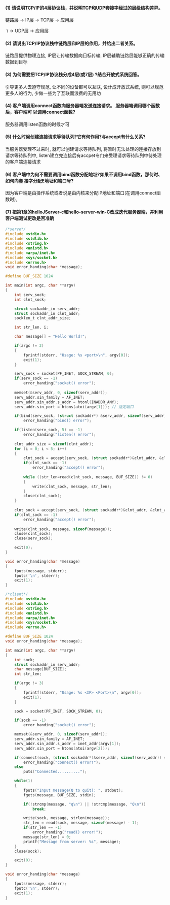 #### (1) 请说明TCP/IP的4层协议栈，并说明TCP和UDP套接字经过的层级结构差异。 

链路层 -> IP层 -> TCP层 -> 应用层

​					   \ -> UDP层 -> 应用层

#### (2) 请说出TCP/IP协议栈中链路层和IP层的作用，并给出二者关系。

链路层提供物理连接, IP层让传输数据向目标传输, IP层辅助链路层能够正确的传输数据到目标

####  (3) 为何需要把TCP/IP协议栈分成4层(或7层) ?结合开放式系统回答。 

引导更多人去遵守规范, 让不同的设备都可以互联, 设计成开放式系统, 则可以规范更多人的行为, 少做一些为了互联而浪费的无用功

#### (4) 客户端调用connect函数向服务器端发送连接请求。 服务器端调用哪个函数后，客户端可 以调用connect函数?

服务器调用listen函数的时候才可

#### (5) 什么时候创建连接请求等待队列?它有何作用?与accept有什么关系? 

当服务器受理不过来时, 就可以创建请求等待队列, 将暂时无法处理的连接存放到请求等待队列中, listen建立完连接后有accpet专门来受理请求等待队列中待处理的客户端连接请求

#### (6) 客户端中为何不需要调用bind函数分配地址?如果不调用bind函数，那何时、如何向套 接字分配E地址和端口号?

因为客户端是由操作系统或者说是由内核来分配IP地址和端口(在调用connect函数时), 

#### (7) 把第1章的helloJServer-c和hello-server-win-C改成迭代服务器端，并利用客户端测试更改是否准确

```c
/*serve*/
#include <stdio.h>
#include <stdlib.h>
#include <string.h>
#include <unistd.h>
#include <arpa/inet.h>
#include <sys/socket.h>
#include <errno.h>
void error_handing(char *message);

#define BUF_SIZE 1024

int main(int argc, char **argv)
{
    int serv_sock;
    int clnt_sock;

    struct sockaddr_in serv_addr;
    struct sockaddr_in clnt_addr;
    socklen_t clnt_addr_size;

    int str_len, i;

    char message[] = "Hello World!";

    if(argc != 2)
    {
        fprintf(stderr, "Usage: %s <port>\n", argv[0]);
        exit(1);
    }

    serv_sock = socket(PF_INET, SOCK_STREAM, 0);
    if(serv_sock == -1)
        error_handing("socket() error");
    
    memset(&serv_addr, 0, sizeof(serv_addr));
    serv_addr.sin_family = AF_INET;
    serv_addr.sin_addr.s_addr = htonl(INADDR_ANY);
    serv_addr.sin_port = htons(atoi(argv[1])); // 指定端口

    if(bind(serv_sock, (struct sockaddr*) &serv_addr, sizeof(serv_addr)) == -1 )
        error_handing("bind() error");

    if(listen(serv_sock, 5) == -1)
        error_handing("listen() error");
    
    clnt_addr_size = sizeof(clnt_addr);
    for (i = 0; i < 5; i++)
    {
        clnt_sock = accept(serv_sock, (struct sockaddr*)&clnt_addr, &clnt_addr_size);
        if(clnt_sock == -1)
            error_handing("accept() error");
    
        while ((str_len=read(clnt_sock, message, BUF_SIZE)) != 0)
        {
            write(clnt_sock, message, str_len);
        }
        close(clnt_sock);
    }
    
    clnt_sock = accept(serv_sock, (struct sockaddr*)&clnt_addr, &clnt_addr_size);
    if(clnt_sock == -1)
        error_handing("accept() error");
    
    write(clnt_sock, message, sizeof(message));
    close(clnt_sock);
    close(serv_sock);

    exit(0);
}

void error_handing(char *message)
{
    fputs(message, stderr);
    fputc('\n', stderr);
    exit(1);
}
```

```c
/*client*/
#include <stdio.h>
#include <stdlib.h>
#include <string.h>
#include <unistd.h>
#include <arpa/inet.h>
#include <sys/socket.h>
#include <errno.h>

#define BUF_SIZE 1024
void error_handing(char *message);

int main(int argc, char **argv)
{
    int sock;
    struct sockaddr_in serv_addr;
    char message[BUF_SIZE];
    int str_len;

    if(argc != 3)
    {
        fprintf(stderr, "Usage: %s <IP> <Port>\n", argv[0]);
        exit(1);
    }

    sock = socket(PF_INET, SOCK_STREAM, 0);

    if(sock == -1)
        error_handing("socket() error");

    memset(&serv_addr, 0, sizeof(serv_addr));
    serv_addr.sin_family = AF_INET;
    serv_addr.sin_addr.s_addr = inet_addr(argv[1]);
    serv_addr.sin_port = htons(atoi(argv[2]));

    if(connect(sock, (struct sockaddr*)&serv_addr, sizeof(serv_addr)) == -1)
        error_handing("connect() error!");
    else 
        puts("Connected..........");

    while(1)
    {
        fputs("Input message(Q to quit): ", stdout);
        fgets(message, BUF_SIZE, stdin);

        if(!strcmp(message, "q\n") || !strcmp(message, "Q\n"))
            break;

        write(sock, message, strlen(message));
        str_len = read(sock, message, sizeof(message) - 1);
        if(str_len == -1)
            error_handing("read() error!");
        message[str_len] = 0;
        printf("Message from server: %s", message);
    }
    close(sock);

    exit(0);
}

void error_handing(char *message)
{
    fputs(message, stderr);
    fputc('\n', stderr);
    exit(1);
}
```


